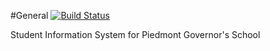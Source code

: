 #General [![Build Status](https://travis-ci.org/jmabry111/rubysis.png?branch=master)](https://travis-ci.org/jmabry111/rubysis)

Student Information System for Piedmont Governor's School